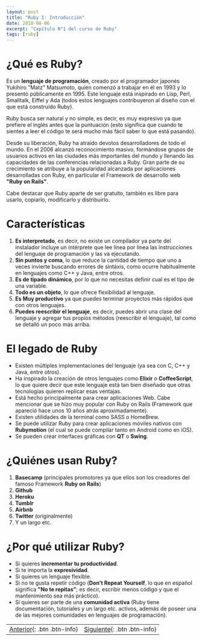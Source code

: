 ```yaml
---
layout: post
title: "Ruby I: Introducción"
date: 2018-08-06
excerpt: "Capítulo N°1 del curso de Ruby"
tags: [ruby]
---
```


# ¿Qué es Ruby?

Es un **lenguaje de programación**, creado por el programador japonés Yukihiro "Matz" Matsumoto, quien comenzó a trabajar en él en 1993 y lo presentó públicamente en 1995. Este lenguaje está inspirado en Lisp, Perl, Smalltalk, Eiffel y Ada (todos estos lenguajes contribuyeron al diseño con el que está construido Ruby).

Ruby busca ser natural y no simple, es decir, es muy expresivo ya que prefiere el inglés antes que la puntuación (esto significa que cuando te sientes a leer el código te será mucho más fácil saber lo que está pasando).

Desde su liberación, Ruby ha atraído devotos desarrolladores de todo el mundo. En el 2006 alcanzó reconocimiento masivo, formándose grupos de usuarios activos en las ciudades más importantes del mundo y llenando las capacidades de las conferencias relacionadas a Ruby. Gran parte de su crecimiento se atribuye a la popularidad alcanzada por aplicaciones desarrolladas con Ruby, en particular el Framework de desarrollo web **"Ruby on Rails"**.

Cabe destacar que Ruby aparte de ser gratuito, también es libre para usarlo, copiarlo, modificarlo y distribuirlo.

# Características

1. **Es interpretado**, es decir, no existe un compilador ya parte del instalador incluye un intérprete que lee línea por línea las instrucciones del lenguaje de programación y las va ejecutando.
2. **Sin puntos y coma**, lo que reduce la cantidad de tiempo que uno a veces invierte buscando errores de sintáxis, como ocurre habitualmente en lenguajes como C++ y Java, entre otros.
3. **Es de tipado dinámico**, por lo que no necesitas definir cual es el tipo de una variable.
4. **Todo es un objeto**, lo que ofrece flexibilidad al lenguaje.
5. **Es Muy productivo** ya que puedes terminar proyectos más rápidos que con otros lenguajes.
6. **Puedes reescribir el lenguaje**, es decir, puedes abrir una clase del lenguaje y agregar tus propios métodos (reescribir el lenguaje), tal como se detalló un poco más arriba.

# El legado de Ruby

* Existen múltiples implementaciones del lenguaje (ya sea con C, C++ y Java, entre otros).
* Ha inspirado la creación de otros lenguajes como **Elixir** o **CoffeeScript**, lo que quiere decir que este lenguaje está tan bien diseñado que otras tecnologías quieren replicar esas ventajas.
* Está hecho principalmente para crear aplicaciones Web. Cabe mencionar que se hizo muy popular con Ruby on Rails (Framework que apareció hace unos 10 años atrás aproximadamente).
* Existen utilidades de la terminal como SASS o HomeBrew.
* Se puede utilizar Ruby para crear aplicaciones móviles nativos con **Rubymotion** (el cual se puede compilar tanto en Android como en iOS).
* Se pueden crear interfaces gráficas con **QT** o **Swing**.

# ¿Quiénes usan Ruby?

1. **Basecamp** (principales promotores ya que ellos son los creadores del famoso Framework **Ruby on Rails**)
2. **Github**
3. **Heroku**
4. **Tumblr**
5. **Airbnb**
6. **Twitter** (originalmente)
7. Y un largo etc.

# ¿Por qué utilizar Ruby?

* Si quieres **incrementar tu productividad**.
* Si te importa la **expresividad**.
* Si quieres un lenguaje flexible.
* Si no te gusta repetir código (**Don’t Repeat Yourself**, lo que en español significa **"No te repitas"**; es decir, escribir menos código y que el mantenimiento sea más práctico).
* Si quieres ser parte de una **comunidad activa** (Ruby tiene documentación, tutoriales y un largo etc. activos, además de poseer una de las mejores comunidades en lenguajes de programación).

|     |     |
|:----|----:|
| [Anterior](https://nisoto.github.io/blog/){: .btn .btn-info} | [Siguiente](https://nisoto.github.io/ruby-ii-instalacion/){: .btn .btn-info} |
